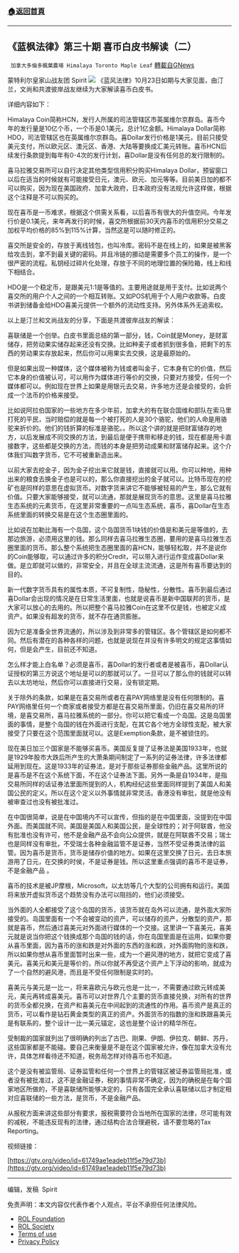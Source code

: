 ###  [:house:返回首頁](https://github.com/ourhimalayas/txt)
---


## 《蓝枫法律》第三十期 喜币白皮书解读（二）
` 加拿大多倫多楓葉農場 Himalaya Toronto Maple Leaf` [轉載自GNews](https://gnews.org/zh-hans/1620293/)

蒙特利尔皇家山战友团 Spirit
![](https://assets.gnews.org/wp-content/uploads/2021/10/IMG_3140.jpg)
《蓝风法律》10月23日如期与大家见面，由汀兰，文尚和共渡彼岸战友继续为大家解读喜币白皮书。

详细内容如下：

Himalaya Coin简称HCN，发行人所属的司法管辖区市英属维尔京群岛。喜币今年的发行量是10亿个币，一个币是0.1美元，总计1亿金额。Himalaya Dollar简称HDO，司法管辖区也在英属维尔京群岛。喜Dollar发行价格是1美元，目前只接受美元支付，所以欧元区、澳元区、香港、大陆等要换成汇美元转账。喜币HCN后续发行条款提到每年有0-4次的发行计划，喜Dollar是没有任何总的发行限制的。

喜马拉雅交易所可以自行决定其他类型信用积分购买Himalaya Dollar，预留窗口以后在适当的时候就有可能接受日元，澳元、欧元、加元等等。目前美日加的都不可以购买，因为现在美国政府、加拿大政府，日本政府没有法规允许这样做，根据这个注释是不可以购买的。

现在喜币是一币难求，根据这个供需关系看，以后喜币有很大的升值空间。今年发行价是0.1美元，来年再发行的时候，喜交所根据前30天内喜币的信用积分交易之加权平均价格的85%到115%计算，当然这是可以随时修正的。

喜交所是安全的，存放于离线钱包，也叫冷库。密码不是在线上的，如果是被黑客给攻击到，拿不到最关键的密码。并且冷链的挪动是需要多个员工的操作，是一个很严密的流程。私钥经过碎片化处理，存放于不同的地理位置的保险箱，线上和线下相结合。

HDO是一个稳定币，是跟美元1:1是等值的。主要用途就是用于支付。比如说两个喜交所的用户个人之间的一个相互转账。又如POS机用于个人用户收款等。白皮书讲到储备金给HDO喜美元提供一个额外的流动性支持。另外体系外无追索权。

以上是汀兰和文尚战友的分享，下面是共渡彼岸战友的解读：

喜联储是一个创举。白皮书里面总结的第一部分，钱，Coin就是Money，是财富储存，把劳动果实储存起来还没有交换。比如种麦子或者抓到很多鱼，把剩下的东西的劳动果实存放起来，然后你可以用果实去交换，这是最原始的。

但是如果出现一种媒体，这个媒体被称为钱或者叫金子，它本身有它的价值，然后它本身的价值被认可，可以用作为媒体进行等价的交换，只要对方接受，任何一个媒体都可以。例如现在世界上如果是用银元去交易，许多地方还是会接受的，会折成一个法币的价格来接受。

比如说阿拉伯国家的一些地方在多少年前，加拿大的有在联合国维和部队在索马里打死的平民，当时赔偿的就是每一个被打死的人是30个骆驼，他们的人命是用骆驼来折价的。他们的钱折算的标准是骆驼。。所以这个讲的就是把财富储存的地方，以后发展成不同交换的方法，到最后是便于携带和移走的钱，现在都是用卡直接数字，这些都是交换的方法，而钱的本身是把劳动成果和财富储存起来。这个介体我们叫数字货币，它不可被重新造出来。

以前大家去挖金子，因为金子挖出来它就是钱，直接就可以用。你可以种地，用种出来的粮食去换金子也是可以的，那么你直接挖出的金子就可以。比特币现在的挖矿也是同样的意思在虚拟货币。对数字货来讲它不能够被轻易的产生，那么它就有价值。只要大家能够接受，就可以流通，那就是展现货币的意思。这里是喜马拉雅生态系统的元素货币，在这里非常重要的一点叫生态系统，喜币，喜Dollar在生态系统里面的转换交易是在这个生态圈里面的。

比如说在加勒比海有一个岛国，这个岛国货币1块钱的价值是和美元是等值的，去那边旅游，必须用这里的钱。那么同样去喜马拉雅生态圈，要用的是喜马拉雅生态圈里面的货币。那么整个系统把生态圈里面的喜HCN，能够轻松取，并不是说你的Coin能够取，可以通过许多的积分Credit，可以带入进行运作变成喜Dollar来做。是立即就可以做的，非常安全，并且在全球主流流通，这是所有喜币要达到的目的。

新一代数字货币具有的属性本质，不可复制性，隐秘性，分散性。喜币到最后通过喜Dollar会出现的情况是在日常生活里面，也就是说喜币是新中国联邦的货币，是大家可以放心的去用的。所以把整个喜马拉雅Coin在这里不仅是钱，也被定义成资产。如果没有超发的货币，就不存在通货膨胀。

因为它是准备全世界流通的，所以涉及到非常多的管辖区。各个管辖区是如何都不同。然后有潜在的各种各样的问题，也就是说现在并没有许多明文的规定这事情如何，但是会产生，目前还不知道。

怎么样才能上白名单？必须是喜币，喜Dollar的发行者或者是被喜币，喜Dollar认证授权的第三方说这个地址是可以的那就可以了。一旦可以了那么你的钱就可以转去以太坊地址，然后你可以直接进行交易，没有锁定期。

关于除外的条款，如果是在喜交易所或者在喜PAY网络里是没有任何限制的。喜PAY网络里任何一个商家或者接受方都是在喜交易所里面，仍旧在喜交易所的环境，是喜交易所，喜马拉雅系统的一部分。你可以把它看成一个岛国。这是岛国里面的事情，是整个岛国的钱在外面进行支配，在其它各个地方全球性支配，被大家接受了只要在这个范围里面就可以。这是Exemption条款，是不被锁住的。

现在美日加三个国家是不能够买喜币。美国反复提了证券法是美国1933年，也就是1929年股市大跌后所产生的大萧条期间制定了一系列的证券法律，许多法律都延用到现在。这是1933年的证券法，是对于那些证券那些金融产品。这里所说的是喜币是不在这个系统下面，不在这个证券法下面。另外一条是自1934年，是指交易所同样的话证券法里面所提到的人，机构经纪这些里面同样提到了美国人和美国公民的定义。所以在这个定义以外事情就非常灵活。香港没有审批，就是他没有被审查过也没有被批准过。

在中国很简单，说是在中国境内不可以宣传，但指的是在中国里面，没提到在中国外面。而美国就不同，美国是美国人和美国公民，是全球性的；对于阿联酋，他没有批准也没有许可，他不是金融产品不会向公众提供，就是在阿联酋不交易；瑞士也是同样没有审批，不受瑞士各种金融监管不是证券，当然不受证券类法律的监管。因为喜币是货币，货币是储存价值的地方。如果在这里交换了日元，去日本旅游用了日元，在交换的时侯，不是证券是钱。所以这里重点强调的喜币不是证券，不是金融产品 。

喜币的技术是被JP摩根，Microsoft，以太坊等几个大型的公司拥有和运行。美国将来放开虚拟货币这个趋势没有办法可以阻挡的，他们必须接受。

当外面的人全都接受了这个岛国的货币，该货币就在岛外可以流通，是外面大家所接受的。岛国里面有一个不会被变动的资产，可以储存的资产，分散型的资产，那就是喜币，然后通过喜美元对外面进行媒体的一个交接。这里讲一下喜美元，喜美元就是说当你把这个钱换成那个岛国的钱的话，你在岛国里面是在运用，如果你要从喜币里面，因为喜币的涨和跌是对外面的东西的涨和跌，对外面购物的涨和跌，所以如果你想从喜币里面暂时出来一些，成为一个避风港的地方，就把它变成了喜美元。喜美元和美元是等价的，所以你就不再受这个资产上下浮动的影响，就成为了一个自然的避风港，而且是不受任何限制是实时的。

喜美元与美元是一比一，将来喜欧元与欧元也是一比一，不需要通过欧元转成美元，美元再转成喜美元。喜币可以对世界几个主要的货币直接兑换，对所有的世界的货币全都兑换，在资产和喜美元在中间起到的流通性的作用。喜币资产是真正的货币，可以看作是钻石黄金类型的真正的资产。外面货币的指数的涨和跌跟喜美元是有联系的，整个设计一比一美元锚定，这也是整个设计的精华所在。

受制裁的国家就列出了很明确的列出了古巴、刚果、伊朗、伊拉克、朝鲜、苏丹，这些国家都是不能碰。要自己来衡量是不是在这个国家被允许，像在加拿大没有允许，具体怎样看待还不知道，税务局怎样对待喜币也不知道。

这个是没有被监管局、证券监管和任何一个世界上的管辖区被证券监管局批准，或者没有被批准过，这不是金融证券，税的事情非常不确定，因为的确税是在每个国家地区所做的，不是喜联储所能够决定的，只有各国完全承认喜联储以后才制定相对应喜联储的一些方法，是货币，不是金融产品。

从报税方面来讲这些部分有要求，报税需要符合当地所在国家的法律，尽可能有效的减税，不能违反现有的法律，通过结构合法合理避税，请不要忽略的Tax Reporting。

视频链接：

[https://gtv.org/video/id=61749ae1eadeb11f5e79d73b](https://gtv.org/video/id=61749ae1eadeb11f5e79d73b)



* * *

编辑，发稿  Spirit

 

免责声明：本文内容仅代表作者个人观点，平台不承担任何法律风险。

- [ROL Foundation](https://rolfoundation.org/)
- [ROL Society](https://rolsociety.org/)
- [Terms of use](https://gnews.org/terms-of-use-3/)
- [Privacy Policy](https://gnews.org/privacy-policy/)
